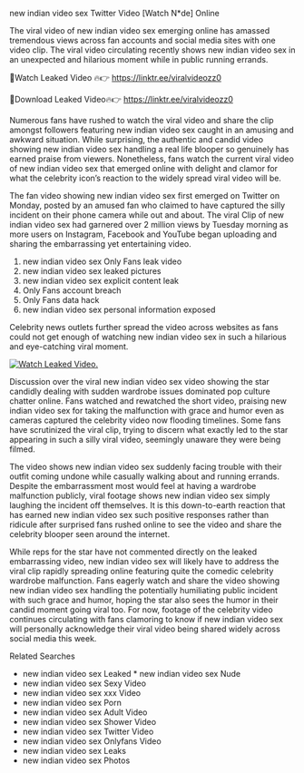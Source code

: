 ﻿new indian video sex Twitter Video [Watch N*de] Online

The viral video of ﻿new indian video sex emerging online has amassed tremendous views across fan accounts and social media sites with one video clip. The viral video circulating recently shows ﻿new indian video sex in an unexpected and hilarious moment while in public running errands. 

🔴Watch Leaked Video 🔥👉  https://linktr.ee/viralvideozz0 

🔴Download Leaked Video🔥👉  https://linktr.ee/viralvideozz0 

Numerous fans have rushed to watch the viral video and share the clip amongst followers featuring ﻿new indian video sex caught in an amusing and awkward situation. While surprising, the authentic and candid video showing ﻿new indian video sex handling a real life blooper so genuinely has earned praise from viewers. Nonetheless, fans watch the current viral video of ﻿new indian video sex that emerged online with delight and clamor for what the celebrity icon’s reaction to the widely spread viral video will be.

The fan video showing ﻿new indian video sex first emerged on Twitter on Monday, posted by an amused fan who claimed to have captured the silly incident on their phone camera while out and about. The viral Clip of ﻿new indian video sex had garnered over 2 million views by Tuesday morning as more users on Instagram, Facebook and YouTube began uploading and sharing the embarrassing yet entertaining video. 

1. ﻿new indian video sex Only Fans leak video
2. ﻿new indian video sex leaked pictures
3. ﻿new indian video sex explicit content leak
4. Only Fans account breach
5. Only Fans data hack
6. ﻿new indian video sex personal information exposed

Celebrity news outlets further spread the video across websites as fans could not get enough of watching ﻿new indian video sex in such a hilarious and eye-catching viral moment. 

[![Watch Leaked Video.](https://miro.medium.com/v2/resize:fit:828/format:webp/1*cilzJN44JGOrTw9NJCrNHA.gif "Watch Leaked Video")](https://linktr.ee/viralvideozz0)

Discussion over the viral ﻿new indian video sex video showing the star candidly dealing with sudden wardrobe issues dominated pop culture chatter online. Fans watched and rewatched the short video, praising ﻿new indian video sex for taking the malfunction with grace and humor even as cameras captured the celebrity video now flooding timelines. Some fans have scrutinized the viral clip, trying to discern what exactly led to the star appearing in such a silly viral video, seemingly unaware they were being filmed.

The video shows ﻿new indian video sex suddenly facing trouble with their outfit coming undone while casually walking about and running errands. Despite the embarrassment most would feel at having a wardrobe malfunction publicly, viral footage shows ﻿new indian video sex simply laughing the incident off themselves. It is this down-to-earth reaction that has earned ﻿new indian video sex such positive responses rather than ridicule after surprised fans rushed online to see the video and share the celebrity blooper seen around the internet.  

While reps for the star have not commented directly on the leaked embarrassing video, ﻿new indian video sex will likely have to address the viral clip rapidly spreading online featuring quite the comedic celebrity wardrobe malfunction. Fans eagerly watch and share the video showing ﻿new indian video sex handling the potentially humiliating public incident with such grace and humor, hoping the star also sees the humor in their candid moment going viral too. For now, footage of the celebrity video continues circulating with fans clamoring to know if ﻿new indian video sex will personally acknowledge their viral video being shared widely across social media this week.

Related Searches
* ﻿new indian video sex Leaked
﻿* new indian video sex Nude
* ﻿new indian video sex Sexy Video
* ﻿new indian video sex xxx Video
* ﻿new indian video sex Porn
* ﻿new indian video sex Adult Video
* ﻿new indian video sex Shower Video
* ﻿new indian video sex Twitter Video
* ﻿new indian video sex Onlyfans Video
* ﻿new indian video sex Leaks
* ﻿new indian video sex Photos